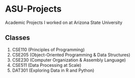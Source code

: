 # ASU-Projects
Academic Projects I worked on at Arizona State University

## Classes
1. CSE110 (Principles of Programming)
2. CSE205 (Object-Oriented Programming & Data Structures)
3. CSE230 (Computer Organization & Assembly Language)
4. CSE511 (Data Processing at Scale)
5. DAT301 (Exploring Data in R and Python)
